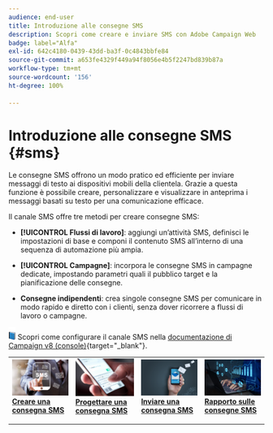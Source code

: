 ```yaml
---
audience: end-user
title: Introduzione alle consegne SMS
description: Scopri come creare e inviare SMS con Adobe Campaign Web
badge: label="Alfa"
exl-id: 642c4180-0439-43dd-ba3f-0c4843bbfe84
source-git-commit: a653fe4329f449a94f8056e4b5f2247bd839b87a
workflow-type: tm+mt
source-wordcount: '156'
ht-degree: 100%

---
```


# Introduzione alle consegne SMS {#sms}

Le consegne SMS offrono un modo pratico ed efficiente per inviare messaggi di testo ai dispositivi mobili della clientela. Grazie a questa funzione è possibile creare, personalizzare e visualizzare in anteprima i messaggi basati su testo per una comunicazione efficace.

Il canale SMS offre tre metodi per creare consegne SMS:

* **[!UICONTROL Flussi di lavoro]**: aggiungi un’attività SMS, definisci le impostazioni di base e componi il contenuto SMS all’interno di una sequenza di automazione più ampia.

* **[!UICONTROL Campagne]**: incorpora le consegne SMS in campagne dedicate, impostando parametri quali il pubblico target e la pianificazione delle consegne.

* **Consegne indipendenti**: crea singole consegne SMS per comunicare in modo rapido e diretto con i clienti, senza dover ricorrere a flussi di lavoro o campagne.

![](../assets/do-not-localize/book.png) Scopri come configurare il canale SMS nella [documentazione di Campaign v8 (console)](https://experienceleague.adobe.com/docs/campaign/campaign-v8/campaigns/send/sms.html?lang=it){target="_blank"}.

<table style="table-layout:fixed"><tr style="border: 0;">
<td>
<a href="create-sms.md">
<img alt="Lead" src="assets/do-not-localize/create_sms.png">
</a>
<div><a href="create-sms.md"><strong>Creare una consegna SMS</strong>
</div>
<p>
</td>
<td>
<a href="content-sms.md">
<img alt="Non frequente" src="assets/do-not-localize/design_sms.png">
</a>
<div>
<a href="content-sms.md"><strong>Progettare una consegna SMS<strong></strong></a>
</div>
<p></td>
<td>
<a href="send-sms.md">
<img alt="Convalida" src="assets/do-not-localize/send_sms.png">
</a>
<div>
<a href="send-sms.md"><strong>Inviare una consegna SMS</strong></a>
</div>
<p>
</td>
<td>
<a href="send-sms.md">
<img alt="Convalida" src="assets/do-not-localize/report_sms.jpeg">
</a>
<div>
<a href="send-sms.md"><strong>Rapporto sulle consegne SMS</strong></a>
</div>
<p>
</td>
</tr></table>
